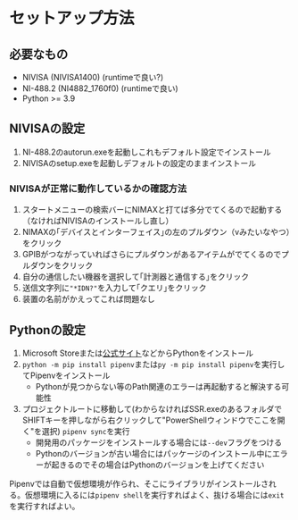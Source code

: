 # セットアップ方法

## 必要なもの

- NIVISA (NIVISA1400) (runtimeで良い?)
- NI-488.2 (NI4882_1760f0) (runtimeで良い)
- Python >= 3.9

## NIVISAの設定

1. NI-488.2のautorun.exeを起動しこれもデフォルト設定でインストール
2. NIVISAのsetup.exeを起動しデフォルトの設定のままインストール

### NIVISAが正常に動作しているかの確認方法

1. スタートメニューの検索バーにNIMAXと打てば多分でてくるので起動する（なければNIVISAのインストールし直し）
2. NIMAXの｢デバイスとインターフェイス｣の左のプルダウン（vみたいなやつ）をクリック
3. GPIBがつながっていればさらにプルダウンがあるアイテムがでてくるのでプルダウンをクリック
4. 自分の通信したい機器を選択して｢計測器と通信する｣をクリック
5. 送信文字列に`"*IDN?"`を入力して｢クエリ｣をクリック
6. 装置の名前がかえってこれば問題なし

## Pythonの設定

1. Microsoft Storeまたは[公式サイト](https://www.python.org/)などからPythonをインストール
2. `python -m pip install pipenv`または`py -m pip install pipenv`を実行してPipenvをインストール
   - Pythonが見つからない等のPath関連のエラーは再起動すると解決する可能性
3. プロジェクトルートに移動して(わからなければSSR.exeのあるフォルダでSHIFTキーを押しながら右クリックして"PowerShellウィンドウでここを開く"を選択)
   `pipenv sync`を実行
   - 開発用のパッケージをインストールする場合には`--dev`フラグをつける
   - Pythonのバージョンが古い場合にはパッケージのインストール中にエラーが起きるのでその場合はPythonのバージョンを上げてください

Pipenvでは自動で仮想環境が作られ、そこにライブラリがインストールされる。仮想環境に入るには`pipenv shell`を実行すればよく、抜ける場合には`exit`を実行すればよい。

